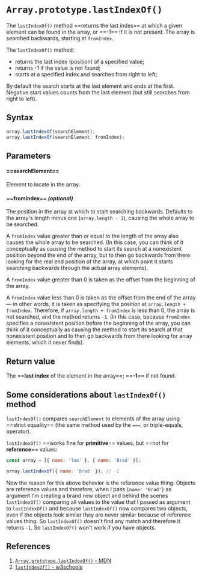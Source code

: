 # `Array.prototype.lastIndexOf()`

The `lastIndexOf()` method ==returns the last index== at which a given element can be found in the array, or ==-1== if it is not present. The array is searched backwards, starting at `fromIndex`.

The `lastIndexOf()` method:

- returns the last index (position) of a specified value;
- returns -1 if the value is not found;
- starts at a specified index and searches from right to left;

By default the search starts at the last element and ends at the first. Negative start values counts from the last element (but still searches from right to left).

## Syntax

```js
array.lastIndexOf(searchElement);
array.lastIndexOf(searchElement, fromIndex);
```

## Parameters

#### ==**searchElement**== 

Element to locate in the array.

#### ==**fromIndex**== _(optional)_ 

The position in the array at which to start searching backwards. Defaults to the array's length minus one (`array.length - 1`), causing the whole array to be searched.

A `fromIndex` value greater than or equal to the length of the array also causes the whole array to be searched. (In this case, you can think of it conceptually as causing the method to start its search at a nonexistent position beyond the end of the array, but to then go backwards from there looking for the real end position of the array, at which point it starts searching backwards through the actual array elements).

A `fromIndex` value greater than 0 is taken as the offset from the beginning of the array.

A `fromIndex` value less than 0 is taken as the offset from the end of the array — in other words, it is taken as specifying the position at `array.length + fromIndex`. Therefore, if `array.length + fromIndex` is less than 0, the array is not searched, and the method returns `-1`. (In this case, because `fromIndex` specifies a nonexistent position before the beginning of the array, you can think of it conceptually as causing the method to start its search at that nonexistent position and to then go backwards from there looking for array elements, which it never finds).

## Return value

The ==**last index** of the element in the array==; ==**-1**== if not found.

## Some considerations about `lastIndexOf()` method

`lastIndexOf()` compares `searchElement` to elements of the array using ==strict equality== (the same method used by the `===`, or triple-equals, operator).

`lastIndexOf()` ==works fine for **primitive**== values, but ==not for **reference**== values:

```js
const array = [{ name: 'Tom' }, { name: 'Brad' }];

array.lastIndexOf({ name: 'Brad' }); // -1
```

Now the reason for this above behavior is the reference value thing. Objects are reference values and therefore, when I pass `{name: 'Brad'}` as argument I'm creating a brand new object and behind the scenes `lastIndexOf()` comparing all values to the value that I passed as argument to `lastIndexOf()` and because `lastIndexOf()` now compares two objects, even if the objects look similar they are never similar because of reference values thing. So `lastIndexOf()` doesn't find any match and therefore it returns `-1`. So `lastIndexOf()` won't work if you have objects.

## References

1. [`Array.prototype.lastIndexOf()` - MDN](https://developer.mozilla.org/en-US/docs/Web/JavaScript/Reference/Global_Objects/Array/lastIndexOf)
2. [`lastIndexOf()` - w3schools](https://www.w3schools.com/jsref/jsref_lastindexof_array.asp)
